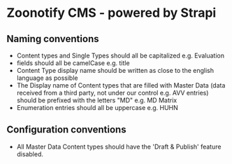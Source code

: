 # Zoonotify CMS - powered by Strapi

## Naming conventions
- Content types and Single Types should all be capitalized e.g. Evaluation
- fields should all be camelCase e.g. title
- Content Type display name should be written as close to the english language as possible
- The Display name of Content types that are filled with Master Data (data received from a third party, not under our control e.g. AVV entries) should be prefixed with the letters "MD" e.g. MD Matrix
- Enumeration entries should all be uppercase e.g. HUHN


## Configuration conventions
- All Master Data Content types should have the 'Draft & Publish' feature disabled.

